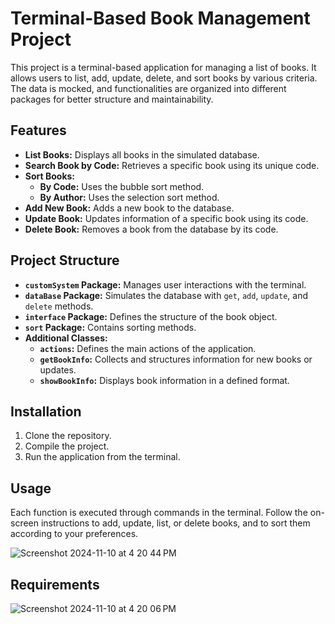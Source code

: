 # Terminal-Based Book Management Project

This project is a terminal-based application for managing a list of books. It allows users to list, add, update, delete, and sort books by various criteria. The data is mocked, and functionalities are organized into different packages for better structure and maintainability.

## Features

- **List Books:** Displays all books in the simulated database.
- **Search Book by Code:** Retrieves a specific book using its unique code.
- **Sort Books:**
  - **By Code:** Uses the bubble sort method.
  - **By Author:** Uses the selection sort method.
- **Add New Book:** Adds a new book to the database.
- **Update Book:** Updates information of a specific book using its code.
- **Delete Book:** Removes a book from the database by its code.

## Project Structure

- **`customSystem` Package:** Manages user interactions with the terminal.
- **`dataBase` Package:** Simulates the database with `get`, `add`, `update`, and `delete` methods.
- **`interface` Package:** Defines the structure of the book object.
- **`sort` Package:** Contains sorting methods.
- **Additional Classes:**
  - **`actions`:** Defines the main actions of the application.
  - **`getBookInfo`:** Collects and structures information for new books or updates.
  - **`showBookInfo`:** Displays book information in a defined format.

## Installation

1. Clone the repository.
2. Compile the project.
3. Run the application from the terminal.

## Usage

Each function is executed through commands in the terminal. Follow the on-screen instructions to add, update, list, or delete books, and to sort them according to your preferences.

![Screenshot 2024-11-10 at 4 20 44 PM](https://github.com/user-attachments/assets/2c54eeb8-f70c-47b2-bbc0-5182326f21eb)


## Requirements

![Screenshot 2024-11-10 at 4 20 06 PM](https://github.com/user-attachments/assets/fdd8b993-f482-4bce-9404-daec2eadc0eb)
